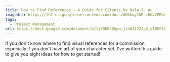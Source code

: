 ```yaml
---
title: How to Find References - A Guide for Clients by Nala J. Wu
imageUrl: https://lh7-us.googleusercontent.com/docs/AHkbwyLNR-ibKv2FRUd0iySChNVKO23r4_4PSWcR1lOx-bVDEppy1vU4cujCaARJyZq6BakUBU7zpzEvARJk5hdrzX3Hp_n265yU3KMPWNWlFlPMi3VdwV4v=w1200-h630-p
tags:
  - Project Management
url: https://docs.google.com/document/d/1jE9ORSQ5pw_jln0J12ZJLX_ql9FF1hEqAmdCmySRvqE/edit#heading=h.husaqmomn1r6
---
```


If you don't know where to find visual references for a commission, especially if you don't have art of your character yet, I've written this guide to give you eight ideas for how to get started!